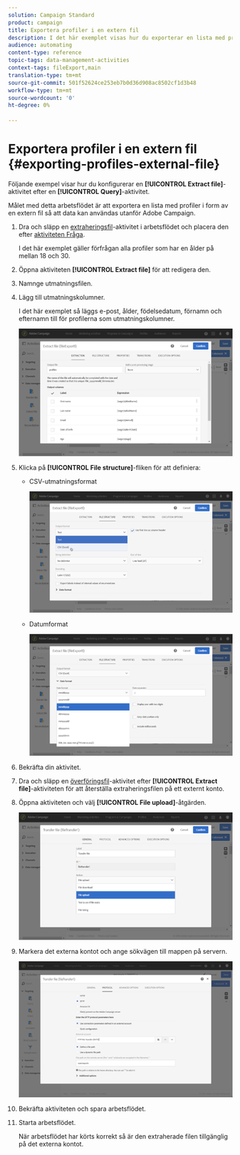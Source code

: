 ```yaml
---
solution: Campaign Standard
product: campaign
title: Exportera profiler i en extern fil
description: I det här exemplet visas hur du exporterar en lista med profiler i form av en extern fil så att data kan användas utanför Adobe Campaign.
audience: automating
content-type: reference
topic-tags: data-management-activities
context-tags: fileExport,main
translation-type: tm+mt
source-git-commit: 501f52624ce253eb7b0d36d908ac8502cf1d3b48
workflow-type: tm+mt
source-wordcount: '0'
ht-degree: 0%

---
```



# Exportera profiler i en extern fil {#exporting-profiles-external-file}

Följande exempel visar hur du konfigurerar en **[!UICONTROL Extract file]**-aktivitet efter en **[!UICONTROL Query]**-aktivitet.

Målet med detta arbetsflödet är att exportera en lista med profiler i form av en extern fil så att data kan användas utanför Adobe Campaign.

1. Dra och släpp en [extraheringsfil](../../automating/using/extract-file.md)-aktivitet i arbetsflödet och placera den efter [aktiviteten Fråga](../../automating/using/query.md).

   I det här exemplet gäller förfrågan alla profiler som har en ålder på mellan 18 och 30.

1. Öppna aktiviteten **[!UICONTROL Extract file]** för att redigera den.
1. Namnge utmatningsfilen.
1. Lägg till utmatningskolumner.

   I det här exemplet så läggs e-post, ålder, födelsedatum, förnamn och efternamn till för profilerna som utmatningskolumner.

   ![](assets/wkf_data_export6.png)

1. Klicka på **[!UICONTROL File structure]**-fliken för att definiera:

   * CSV-utmatningsformat

      ![](assets/wkf_data_export7.png)

   * Datumformat

      ![](assets/wkf_data_export9.png)

1. Bekräfta din aktivitet.
1. Dra och släpp en [överföringsfil](../../automating/using/transfer-file.md)-aktivitet efter **[!UICONTROL Extract file]**-aktiviteten för att återställa extraheringsfilen på ett externt konto.
1. Öppna aktiviteten och välj **[!UICONTROL File upload]**-åtgärden.

   ![](assets/wkf_data_export11.png)

1. Markera det externa kontot och ange sökvägen till mappen på servern.

   ![](assets/wkf_data_export12.png)

1. Bekräfta aktiviteten och spara arbetsflödet.
1. Starta arbetsflödet.

   När arbetsflödet har körts korrekt så är den extraherade filen tillgänglig på det externa kontot.
